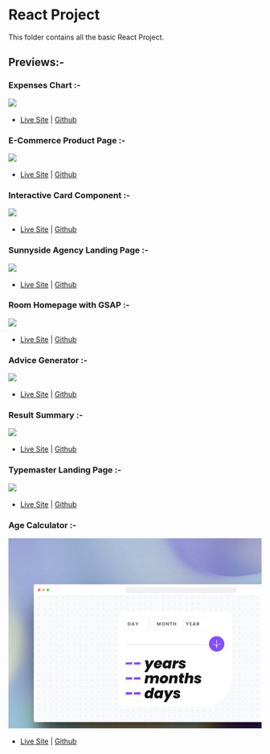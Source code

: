 # React Project

This folder contains all the basic React Project.

## Previews:-

### Expenses Chart :-

![](./Expenses-Chart/Preview.jpg)

- [Live Site](https://expenses-chart-singh.netlify.app/) |
  [Github](https://github.com/SameerJS6/React-Projects/tree/master/Expenses-Chart)

### E-Commerce Product Page :-

![](<./E-Commerce-Product-Page/public/Desktop(Dark-Mode).jpg>)

- [Live Site](https://sneaker-sameer.netlify.app/) |
  [Github](https://github.com/SameerJS6/React-Projects/tree/master/E-Commerce-Product-Page)

### Interactive Card Component :-

![](./Interactive-Card-Component/public/preview.jpg)

- [Live Site](https://interactive-card-singh.netlify.app/) |
  [Github](https://github.com/SameerJS6/React-Projects/tree/master/Interactive-Card-Component)

### Sunnyside Agency Landing Page :-

![](./Sunnyside-Agency-Landing-Page/Preview.jpg)

- [Live Site](https://sunnyside-agency-singh.netlify.app/) |
  [Github](https://github.com/SameerJS6/React-Projects/tree/master/Sunnyside-Agency-Landing-Page)

### Room Homepage with GSAP :-

![](./Room-Homepage/Preview.jpg)

- [Live Site](https://home-sameer.netlify.app/) |
  [Github](https://github.com/SameerJS6/React-Projects/tree/master/Room-Homepage)

### Advice Generator :-

![](./Basic-Advice-Generator/Preview.jpg)

- [Live Site](https://advice-generator-singh.netlify.app/) |
  [Github](https://github.com/SameerJS6/React-Projects/tree/master/Basic-Advice-Generator)

### Result Summary :-

![](./Results-Summary-Frontend-Mentor/Preview.jpg)

- [Live Site](https://result-summary.netlify.app/) |
  [Github](https://github.com/SameerJS6/React-Projects/tree/master/Results-Summary-Frontend-Mentor)

### Typemaster Landing Page :-

![](./Typemaster-Landing-Page/Preview.jpg)

- [Live Site](https://typemaster-landing.netlify.app/) |
  [Github](https://github.com/SameerJS6/React-Projects/tree/master/Typemaster-Landing-Page)

### Age Calculator :-

![](./Age-Calculator/Preview.jpg)

- [Live Site](https://age-calculator-singh.netlify.app/) |
  [Github](https://github.com/SameerJS6/React-Projects/tree/master/Age-Calculator)

